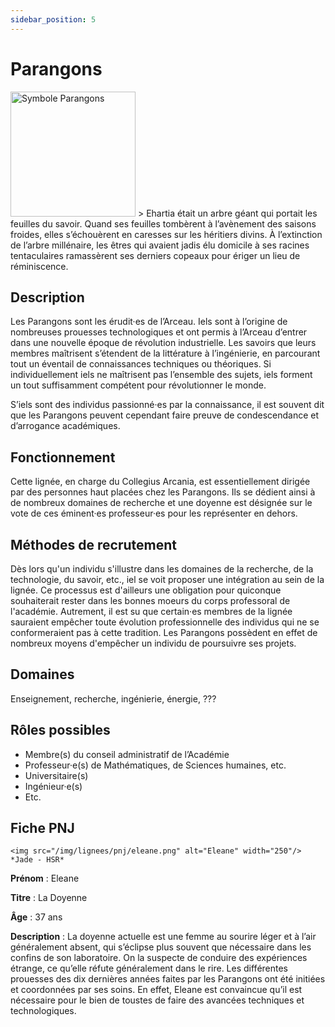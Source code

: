 ```yaml
---
sidebar_position: 5
---
```


# Parangons

<Columns>
  <Column className="col--3">
    <img src="/img/lignees/parangons.png" alt="Symbole Parangons" width="200"/>
  </Column>
  <Column>
> Ehartia était un arbre géant qui portait les feuilles du savoir. Quand ses feuilles tombèrent à l’avènement des saisons froides, elles s’échouèrent en caresses sur les héritiers divins. À l’extinction de l’arbre millénaire, les êtres qui avaient jadis élu domicile à ses racines tentaculaires ramassèrent ses derniers copeaux pour ériger un lieu de réminiscence.
  </Column>
</Columns>

## Description

Les Parangons sont les érudit·es de l’Arceau. Iels sont à l’origine de nombreuses prouesses technologiques et ont permis à l’Arceau d’entrer dans une nouvelle époque de révolution industrielle. Les savoirs que leurs membres maîtrisent s’étendent de la littérature à l’ingénierie, en parcourant tout un éventail de connaissances techniques ou théoriques. Si individuellement iels ne maîtrisent pas l’ensemble des sujets, iels forment un tout suffisamment compétent pour révolutionner le monde.

S’iels sont des individus passionné·es par la connaissance, il est souvent dit que les Parangons peuvent cependant faire preuve de condescendance et d’arrogance académiques.

## Fonctionnement

Cette lignée, en charge du Collegius Arcania, est essentiellement dirigée par des personnes haut placées chez les Parangons. Ils se dédient ainsi à de nombreux domaines de recherche et une doyenne est désignée sur le vote de ces éminent·es professeur·es pour les représenter en dehors.

## Méthodes de recrutement

Dès lors qu'un individu s'illustre dans les domaines de la recherche, de la technologie, du savoir, etc., iel se voit proposer une intégration au sein de la lignée. Ce processus est d'ailleurs une obligation pour quiconque souhaiterait rester dans les bonnes moeurs du corps professoral de l'académie. Autrement, il est su que certain·es membres de la lignée sauraient empêcher toute évolution professionnelle des individus qui ne se conformeraient pas à cette tradition. Les Parangons possèdent en effet de nombreux moyens d'empêcher un individu de poursuivre ses projets.

## Domaines

Enseignement, recherche, ingénierie, énergie, ???

## Rôles possibles

- Membre(s) du conseil administratif de l’Académie
- Professeur·e(s) de Mathématiques, de Sciences humaines, etc.
- Universitaire(s)
- Ingénieur·e(s)
- Etc.

## Fiche PNJ

<Columns>
  <Column className='col--4'>

    <img src="/img/lignees/pnj/eleane.png" alt="Eleane" width="250"/>
    *Jade - HSR*

  </Column>
  <Column>

**Prénom** : Eleane

**Titre** : La Doyenne

**Âge** : 37 ans

**Description** : La doyenne actuelle est une femme au sourire léger et à l’air généralement absent, qui s’éclipse plus souvent que nécessaire dans les confins de son laboratoire. On la suspecte de conduire des expériences étrange, ce qu’elle réfute généralement dans le rire. Les différentes prouesses des dix dernières années faites par les Parangons ont été initiées et coordonnées par ses soins. En effet, Eleane est convaincue qu’il est nécessaire pour le bien de toustes de faire des avancées techniques et technologiques.
</Column>
</Columns>
